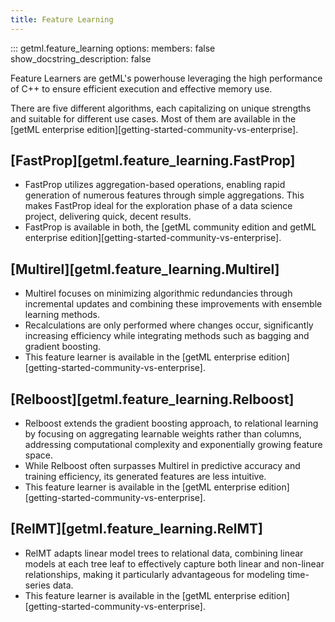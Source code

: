 ```yaml
---
title: Feature Learning
---
```


::: getml.feature_learning
    options:
      members: false
      show_docstring_description: false

Feature Learners are getML's powerhouse leveraging the high performance of C++ to 
ensure efficient execution and effective memory use.

There are five different algorithms, each capitalizing on unique strengths and 
suitable for different use cases. Most of them are available in the 
[getML enterprise edition][getting-started-community-vs-enterprise].


## [FastProp][getml.feature_learning.FastProp]
- FastProp utilizes aggregation-based 
operations, enabling rapid generation of numerous features through simple aggregations. This 
makes FastProp ideal for the exploration phase of a data science project, delivering 
quick, decent results. 
- FastProp is available in both, the [getML community edition and getML enterprise 
  edition][getting-started-community-vs-enterprise].


## [Multirel][getml.feature_learning.Multirel]
- Multirel focuses on minimizing algorithmic redundancies through incremental 
updates and combining 
these improvements with ensemble learning methods. 
- Recalculations are only performed where changes occur, 
significantly increasing efficiency while 
integrating methods such as bagging and gradient boosting.
- This feature learner is available in the [getML enterprise edition][getting-started-community-vs-enterprise].

## [Relboost][getml.feature_learning.Relboost]
- Relboost extends the gradient boosting approach,
to relational learning by focusing on aggregating learnable weights rather than
columns, addressing computational complexity and exponentially growing feature 
space. 
- While Relboost often surpasses Multirel 
in predictive accuracy and training efficiency, its generated features are less 
intuitive.
- This feature learner is available in the [getML enterprise edition][getting-started-community-vs-enterprise].

## [RelMT][getml.feature_learning.RelMT]
- RelMT adapts linear model trees to relational data, combining linear models at each 
tree leaf to effectively capture both linear and non-linear relationships, making it 
particularly advantageous for modeling time-series data. 
- This feature learner is available in the [getML enterprise edition][getting-started-community-vs-enterprise].
